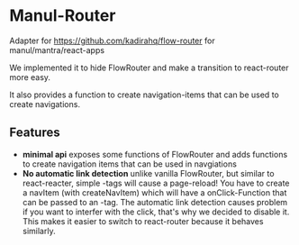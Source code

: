 # Manul-Router

Adapter for https://github.com/kadirahq/flow-router for manul/mantra/react-apps

We implemented it to hide FlowRouter and make a transition to react-router more easy.

It also provides a function to create navigation-items that can be used to create navigations.



## Features

- **minimal api** exposes some functions of FlowRouter and adds functions to create navigation items that can be used in navgiations
- **No automatic link detection** unlike vanilla FlowRouter, but similar to react-reacter, simple <a>-tags will cause a page-reload! 
You have to create a navItem (with createNavItem) which will have a onClick-Function that can be passed to an <a>-tag. 
The automatic link detection causes problem if you want to interfer with the click, that's why we decided to disable it. 
This makes it easier to switch to react-router because it behaves similarly.



